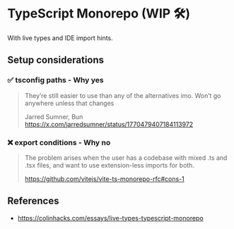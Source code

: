 # TypeScript Monorepo (WIP 🛠)

With live types and IDE import hints.

## Setup considerations

### ✅ tsconfig paths - Why yes

> They’re still easier to use than any of the alternatives imo. Won’t go anywhere unless that changes
>
> Jarred Sumner, Bun
> https://x.com/jarredsumner/status/1770479407184113972

### ❌ export conditions - Why no

> The problem arises when the user has a codebase with mixed .ts and .tsx files, and want to use extension-less imports for both.
>
> https://github.com/vitejs/vite-ts-monorepo-rfc#cons-1

## References

- https://colinhacks.com/essays/live-types-typescript-monorepo
